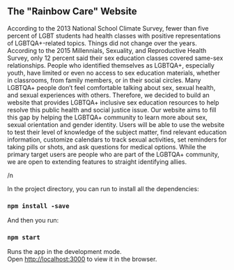 ## The "Rainbow Care" Website

According to the 2013 National School Climate Survey, fewer than five percent of LGBT students had health classes with positive representations of LGBTQA+-related topics. Things did not change over the years. According to the 2015 Millennials, Sexuality, and Reproductive Health Survey, only 12 percent said their sex education classes covered same-sex relationships. People who identified themselves as LGBTQA+, especially youth, have limited or even no access to sex education materials, whether in classrooms, from family members, or in their social circles. Many LGBTQA+ people don’t feel comfortable talking about sex, sexual health, and sexual experiences with others. Therefore, we decided to build an website that provides LGBTQA+ inclusive sex education resources to help resolve this public health and social justice issue. Our website aims to fill this gap by helping the LGBTQA+ community to learn more about sex, sexual orientation and gender identity. Users will be able to use the website to test their level of knowledge of the subject matter, find relevant education information, customize calendars to track sexual activities, set reminders for taking pills or shots, and ask questions for medical options. While the primary target users are people who are part of the LGBTQA+ community, we are open to extending features to straight identifying allies.

/n

In the project directory, you can run to install all the dependencies:
### `npm install -save`

And then you run:
### `npm start`

Runs the app in the development mode.\
Open [http://localhost:3000](http://localhost:3000) to view it in the browser.


